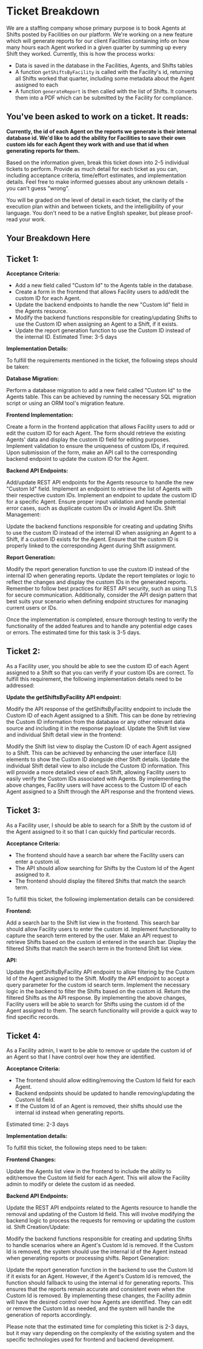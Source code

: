 # Ticket Breakdown
We are a staffing company whose primary purpose is to book Agents at Shifts posted by Facilities on our platform. We're working on a new feature which will generate reports for our client Facilities containing info on how many hours each Agent worked in a given quarter by summing up every Shift they worked. Currently, this is how the process works:

- Data is saved in the database in the Facilities, Agents, and Shifts tables
- A function `getShiftsByFacility` is called with the Facility's id, returning all Shifts worked that quarter, including some metadata about the Agent assigned to each
- A function `generateReport` is then called with the list of Shifts. It converts them into a PDF which can be submitted by the Facility for compliance.

## You've been asked to work on a ticket. It reads:

**Currently, the id of each Agent on the reports we generate is their internal database id. We'd like to add the ability for Facilities to save their own custom ids for each Agent they work with and use that id when generating reports for them.**


Based on the information given, break this ticket down into 2-5 individual tickets to perform. Provide as much detail for each ticket as you can, including acceptance criteria, time/effort estimates, and implementation details. Feel free to make informed guesses about any unknown details - you can't guess "wrong".


You will be graded on the level of detail in each ticket, the clarity of the execution plan within and between tickets, and the intelligibility of your language. You don't need to be a native English speaker, but please proof-read your work.

## Your Breakdown Here

## Ticket 1:

**Acceptance Criteria:**

- Add a new field called "Custom Id" to the Agents table in the database.
- Create a form in the frontend that allows Facility users to add/edit the custom ID for each Agent.
- Update the backend endpoints to handle the new "Custom Id" field in the Agents resource.
- Modify the backend functions responsible for creating/updating Shifts to use the Custom ID when assigning an Agent to a Shift, if it exists.
- Update the report generation function to use the Custom ID instead of the internal ID.
Estimated Time: 3-5 days

**Implementation Details:**

To fulfill the requirements mentioned in the ticket, the following steps should be taken:

**Database Migration:**

Perform a database migration to add a new field called "Custom Id" to the Agents table. This can be achieved by running the necessary SQL migration script or using an ORM tool's migration feature.

**Frontend Implementation:**

Create a form in the frontend application that allows Facility users to add or edit the custom ID for each Agent. The form should retrieve the existing Agents' data and display the custom ID field for editing purposes.
Implement validation to ensure the uniqueness of custom IDs, if required.
Upon submission of the form, make an API call to the corresponding backend endpoint to update the custom ID for the Agent.

**Backend API Endpoints:**

Add/update REST API endpoints for the Agents resource to handle the new "Custom Id" field.
Implement an endpoint to retrieve the list of Agents with their respective custom IDs.
Implement an endpoint to update the custom ID for a specific Agent.
Ensure proper input validation and handle potential error cases, such as duplicate custom IDs or invalid Agent IDs.
Shift Management:

Update the backend functions responsible for creating and updating Shifts to use the custom ID instead of the internal ID when assigning an Agent to a Shift, if a custom ID exists for the Agent.
Ensure that the custom ID is properly linked to the corresponding Agent during Shift assignment.

**Report Generation:**

Modify the report generation function to use the custom ID instead of the internal ID when generating reports.
Update the report templates or logic to reflect the changes and display the custom IDs in the generated reports.
Remember to follow best practices for REST API security, such as using TLS for secure communication. Additionally, consider the API design pattern that best suits your scenario when defining endpoint structures for managing current users or IDs.

Once the implementation is completed, ensure thorough testing to verify the functionality of the added features and to handle any potential edge cases or errors. The estimated time for this task is 3-5 days.



## Ticket 2:

As a Facility user, you should be able to see the custom ID of each Agent assigned to a Shift so that you can verify if your custom IDs are correct. To fulfill this requirement, the following implementation details need to be addressed:

**Update the getShiftsByFacility API endpoint:**

Modify the API response of the getShiftsByFacility endpoint to include the Custom ID of each Agent assigned to a Shift. This can be done by retrieving the Custom ID information from the database or any other relevant data source and including it in the response payload.
Update the Shift list view and individual Shift detail view in the frontend:

Modify the Shift list view to display the Custom ID of each Agent assigned to a Shift. This can be achieved by enhancing the user interface (UI) elements to show the Custom ID alongside other Shift details.
Update the individual Shift detail view to also include the Custom ID information. This will provide a more detailed view of each Shift, allowing Facility users to easily verify the Custom IDs associated with Agents.
By implementing the above changes, Facility users will have access to the Custom ID of each Agent assigned to a Shift through the API response and the frontend views.



## Ticket 3:
As a Facility user, I should be able to search for a Shift by the custom id of the Agent assigned to it so that I can quickly find particular records.

**Acceptance Criteria:**

- The frontend should have a search bar where the Facility users can enter a custom id.
- The API should allow searching for Shifts by the Custom Id of the Agent assigned to it.
- The frontend should display the filtered Shifts that match the search term.

To fulfill this ticket, the following implementation details can be considered:

**Frontend:**

Add a search bar to the Shift list view in the frontend. This search bar should allow Facility users to enter the custom id.
Implement functionality to capture the search term entered by the user.
Make an API request to retrieve Shifts based on the custom id entered in the search bar.
Display the filtered Shifts that match the search term in the frontend Shift list view.

**API:**

Update the getShiftsByFacility API endpoint to allow filtering by the Custom Id of the Agent assigned to the Shift.
Modify the API endpoint to accept a query parameter for the custom id search term.
Implement the necessary logic in the backend to filter the Shifts based on the custom id.
Return the filtered Shifts as the API response.
By implementing the above changes, Facility users will be able to search for Shifts using the custom id of the Agent assigned to them. The search functionality will provide a quick way to find specific records.



## Ticket 4:
 As a Facility admin, I want to be able to remove or update the custom id of an Agent so that I have control over how they are identified.

**Acceptance Criteria:**

- The frontend should allow editing/removing the Custom Id field for each Agent.
- Backend endpoints should be updated to handle removing/updating the Custom Id field.
- If the Custom Id of an Agent is removed, their shifts should use the internal id instead when generating reports.

Estimated time: 2-3 days

**Implementation details:**

To fulfill this ticket, the following steps need to be taken:

**Frontend Changes:**

Update the Agents list view in the frontend to include the ability to edit/remove the Custom Id field for each Agent. This will allow the Facility admin to modify or delete the custom id as needed.

**Backend API Endpoints:**

Update the REST API endpoints related to the Agents resource to handle the removal and updating of the Custom Id field. This will involve modifying the backend logic to process the requests for removing or updating the custom id.
Shift Creation/Update:

Modify the backend functions responsible for creating and updating Shifts to handle scenarios where an Agent's Custom Id is removed. If the Custom Id is removed, the system should use the internal id of the Agent instead when generating reports or processing shifts.
Report Generation:

Update the report generation function in the backend to use the Custom Id if it exists for an Agent. However, if the Agent's Custom Id is removed, the function should fallback to using the internal id for generating reports. This ensures that the reports remain accurate and consistent even when the Custom Id is removed.
By implementing these changes, the Facility admin will have the desired control over how Agents are identified. They can edit or remove the Custom Id as needed, and the system will handle the generation of reports accordingly.

Please note that the estimated time for completing this ticket is 2-3 days, but it may vary depending on the complexity of the existing system and the specific technologies used for frontend and backend development.




